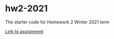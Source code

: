 # hw2-2021
The starter code for Homework 2 Winter 2021 term

<a href="https://nortegag.github.io/homework2-2021/"> Link to assignment </a>
